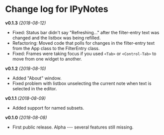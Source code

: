 Change log for IPyNotes
=======================

**v0.1.3** *(2018-08-12)*
- Fixed: Status bar didn't say "Refreshing..." after the filter-entry text was changed and the listbox was being refilled.
- Refactoring: Moved code that polls for changes in the filter-entry text from the App class to the FilterEntry class.
- Fixed: Frames were taking focus if you used `<Tab>` or `<Control-Tab>` to move from one widget to another.

**v0.1.2** *(2018-08-10)*
- Added "About" window.
- Fixed problem with listbox unselecting the current note when text is selected in the editor.

**v0.1.1** *(2018-08-09)*
- Added support for named subsets.

**v0.1.0** *(2018-08-08)*
- First public release. Alpha --- several features still missing.

